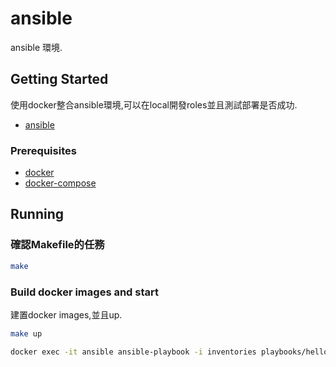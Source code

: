 # ansible

ansible 環境.

## Getting Started

使用docker整合ansible環境,可以在local開發roles並且測試部署是否成功.

* [ansible](https://github.com/ansible/ansible)

### Prerequisites

* [docker](https://docs.docker.com/install/)
* [docker-compose](https://docs.docker.com/compose/install/)

## Running

### 確認Makefile的任務

```bash
make
```

### Build docker images and start

建置docker images,並且up.

```bash
make up
```

```bash
docker exec -it ansible ansible-playbook -i inventories playbooks/hello_world.yml 
```

